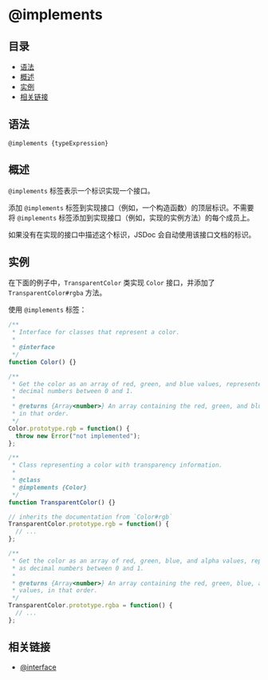 # @implements

## 目录

- [语法](#语法)
- [概述](#概述)
- [实例](#实例)
- [相关链接](#相关链接)

## 语法

```
@implements {typeExpression}
```

## 概述

`@implements` 标签表示一个标识实现一个接口。

添加 `@implements` 标签到实现接口（例如，一个构造函数）的顶层标识。不需要将 `@implements` 标签添加到实现接口（例如，实现的实例方法）的每个成员上。

如果没有在实现的接口中描述这个标识，JSDoc 会自动使用该接口文档的标识。

## 实例

在下面的例子中，`TransparentColor` 类实现 `Color` 接口，并添加了 `TransparentColor#rgba` 方法。

使用 `@implements` 标签：

```javascript
/**
 * Interface for classes that represent a color.
 *
 * @interface
 */
function Color() {}

/**
 * Get the color as an array of red, green, and blue values, represented as
 * decimal numbers between 0 and 1.
 *
 * @returns {Array<number>} An array containing the red, green, and blue values,
 * in that order.
 */
Color.prototype.rgb = function() {
  throw new Error("not implemented");
};

/**
 * Class representing a color with transparency information.
 *
 * @class
 * @implements {Color}
 */
function TransparentColor() {}

// inherits the documentation from `Color#rgb`
TransparentColor.prototype.rgb = function() {
  // ...
};

/**
 * Get the color as an array of red, green, blue, and alpha values, represented
 * as decimal numbers between 0 and 1.
 *
 * @returns {Array<number>} An array containing the red, green, blue, and alpha
 * values, in that order.
 */
TransparentColor.prototype.rgba = function() {
  // ...
};
```

## 相关链接

- [@interface](./tags-interface.md)
